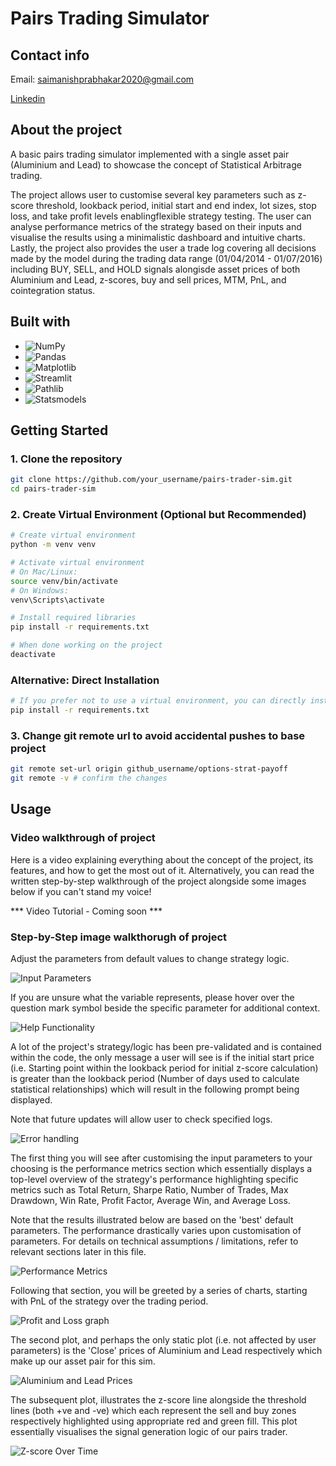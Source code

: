 # Pairs Trading Simulator

## Contact info

Email: saimanishprabhakar2020@gmail.com

[Linkedin](https://www.linkedin.com/in/saimanish-prabhakar-3074351a0/)

## About the project

A basic pairs trading simulator implemented with a single asset pair (Aluminium and Lead) to showcase the concept 
of Statistical Arbitrage trading. 

The project allows user to customise several key parameters such as z-score threshold, lookback period, initial 
start and end index, lot sizes, stop loss, and take profit levels enablingflexible strategy testing. The user can 
analyse performance metrics of the strategy based on their inputs and visualise the results using a minimalistic 
dashboard and intuitive charts. Lastly, the project also provides the user a trade log covering all decisions made 
by the model during the trading data range (01/04/2014 - 01/07/2016) including BUY, SELL, and HOLD signals alongisde asset 
prices of both Aluminium and Lead, z-scores, buy and sell prices, MTM, PnL, and cointegration status. 

## Built with

- <img src="https://img.shields.io/badge/NumPy-013243?style=for-the-badge&logo=numpy&logoColor=white" alt="NumPy">

- <img src="https://img.shields.io/badge/Pandas-150458?style=for-the-badge&logo=pandas&logoColor=white" alt="Pandas">

- <img src="https://img.shields.io/badge/Matplotlib-11557c?style=for-the-badge&logo=python&logoColor=white" alt="Matplotlib">

- <img src="https://img.shields.io/badge/Streamlit-FF4B4B?style=for-the-badge&logo=streamlit&logoColor=white" alt="Streamlit">

- <img src="https://img.shields.io/badge/Pathlib-3776AB?style=for-the-badge&logo=python&logoColor=white" alt="Pathlib">

- <img src="https://img.shields.io/badge/Statsmodels-3776AB?style=for-the-badge&logo=python&logoColor=white" alt="Statsmodels">

## Getting Started

### 1. Clone the repository
```bash
git clone https://github.com/your_username/pairs-trader-sim.git
cd pairs-trader-sim
```
### 2. Create Virtual Environment (Optional but Recommended)
```bash
# Create virtual environment
python -m venv venv

# Activate virtual environment
# On Mac/Linux:
source venv/bin/activate
# On Windows:
venv\Scripts\activate

# Install required libraries
pip install -r requirements.txt

# When done working on the project
deactivate
```
### Alternative: Direct Installation
```bash
# If you prefer not to use a virtual environment, you can directly install dependencies
pip install -r requirements.txt
```
### 3. Change git remote url to avoid accidental pushes to base project
```bash
git remote set-url origin github_username/options-strat-payoff
git remote -v # confirm the changes
```
## Usage

### Video walkthrough of project

Here is a video explaining everything about the concept of the project, its features, and how to get the most 
out of it. Alternatively, you can read the written step-by-step walkthrough of the project alongside some images 
below if you can't stand my voice!

*** Video Tutorial - Coming soon ***

### Step-by-Step image walkthorugh of project

Adjust the parameters from default values to change strategy logic.

![Input Parameters](images/input_parameters.png)

If you are unsure what the variable represents, please hover over the question mark symbol beside the specific 
parameter for additional context. 

![Help Functionality](images/help_functionality_input_parameters.png)

A lot of the project's strategy/logic has been pre-validated and is contained within the code, the only message a user 
will see is if the initial start price (i.e. Starting point within the lookback period for initial z-score calculation)
is greater than the lookback period (Number of days used to calculate statistical relationships) which will result in the
following prompt being displayed. 

Note that future updates will allow user to check specified logs.

![Error handling](images/validation-error_handling.png)

The first thing you will see after customising the input parameters to your choosing is the performance metrics section
which essentially displays a top-level overview of the strategy's performance highlighting specific metrics such as 
Total Return, Sharpe Ratio, Number of Trades, Max Drawdown, Win Rate, Profit Factor, Average Win, and Average Loss.

Note that the results illustrated below are based on the 'best' default parameters. The performance drastically
varies upon customisation of parameters. For details on technical assumptions / limitations, refer to relevant sections
later in this file. 

![Performance Metrics](images/performance_metrics_example.png)

Following that section, you will be greeted by a series of charts, starting with PnL of the strategy over the trading period.

![Profit and Loss graph](images/Example_PnL_graph.png)

The second plot, and perhaps the only static plot (i.e. not affected by user parameters) is the 'Close' prices of Aluminium and Lead
respectively which make up our asset pair for this sim. 

![Aluminium and Lead Prices](images/Aluminium_and_Lead_Prices_graph.png)

The subsequent plot, illustrates the z-score line alongside the threshold lines (both +ve and -ve) which each represent
the sell and buy zones respectively highlighted using appropriate red and green fill. This plot essentially visualises 
the signal generation logic of our pairs trader.

![Z-score Over Time](images/Z-score_graph.png)


























